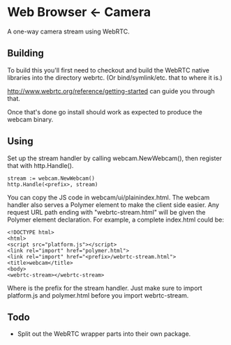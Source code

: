 # Web Browser ← Camera

A one-way camera stream using WebRTC.

## Building

To build this you'll first need to checkout and build the WebRTC native libraries into
the directory webrtc. (Or bind/symlink/etc. that to where it is.)

http://www.webrtc.org/reference/getting-started can guide you through that.

Once that's done go install should work as expected to produce the webcam binary.

## Using

Set up the stream handler by calling webcam.NewWebcam(), then register that with http.Handle().

	stream := webcam.NewWebcam()
	http.Handle(<prefix>, stream)

You can copy the JS code in webcam/ui/plainindex.html. The webcam handler also serves a Polymer element  to make the client side easier. Any request URL path ending with "webrtc-stream.html" will be given the Polymer element declaration. For example, a complete index.html could be:

	<!DOCTYPE html>
	<html>
	<script src="platform.js"></script>
	<link rel="import" href="polymer.html">
	<link rel="import" href="<prefix>/webrtc-stream.html">
	<title>webcam</title>
	<body>
	<webrtc-stream></webrtc-stream>

Where <prefix> is the prefix for the stream handler. Just make sure to import platform.js and polymer.html before you import webrtc-stream.

## Todo

 - Split out the WebRTC wrapper parts into their own package.
